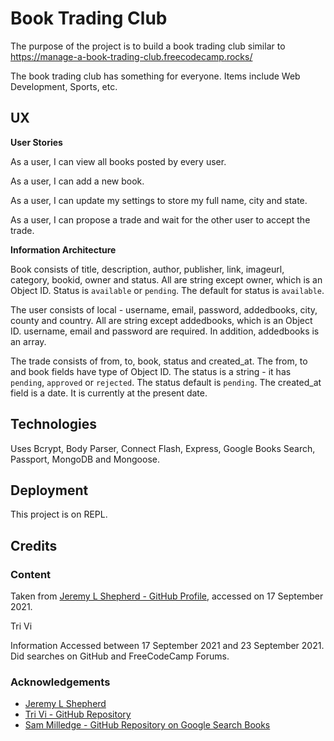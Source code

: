 # Book Trading Club

The purpose of the project is to build a book trading club similar to https://manage-a-book-trading-club.freecodecamp.rocks/

The book trading club has something for everyone.  Items include Web Development, Sports, etc.

## UX

**User Stories**

As a user, I can view all books posted by every user.

As a user, I can add a new book.

As a user, I can update my settings to store my full name, city and state.

As a user, I can propose a trade and wait for the other user to accept the trade.

**Information Architecture**

Book consists of title, description, author, publisher, link, imageurl, category, bookid, owner and status.  All are string except owner, which is an Object ID.  Status is `available` or `pending`.  The default for status is `available`. 

The user consists of local - username, email, password, addedbooks, city, county and country.  All are string except addedbooks, which is an Object ID.  username, email and password are required.  In addition, addedbooks is an array.

The trade consists of from, to, book, status and created_at.  The from, to and book fields have type of Object ID.  The status is a string - it has `pending`, `approved` or `rejected`.  The status default is `pending`.  The created_at field is a date.  It is currently at the present date.

## Technologies

Uses Bcrypt, Body Parser, Connect Flash, Express, Google Books Search, Passport, MongoDB and Mongoose.

## Deployment

This project is on REPL.

## Credits

### Content

Taken from [Jeremy L Shepherd - GitHub Profile](https://github.com/jeremylshepherd), accessed on 17 September 2021.

Tri Vi 

Information Accessed between 17 September 2021 and 23 September 2021.  Did searches on GitHub and FreeCodeCamp Forums.

### Acknowledgements

- [Jeremy L Shepherd](https://jeremylshepherd.io/598a63ca1a426b0012850853)
- [Tri Vi - GitHub Repository ](https://github.com/triminhvi/Book_Trading_Club)
- [Sam Milledge - GitHub Repository on Google Search Books](https://github.com/smilledge/node-google-books-search)